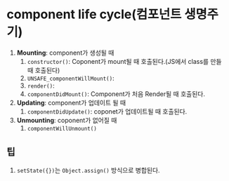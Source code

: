 # component life cycle(컴포넌트 생명주기)



1. **Mounting**: component가 생성될 때
   1) `constructor()`: Coponent가 mount될 때 호출된다.(JS에서 class를 만들 때 호출된다)
   2) `UNSAFE_componentWillMount()`: 
   3) `render()`: 
   4) `componentDidMount()`: Component가 처음 Render될 때 호출된다.
2. **Updating**: component가 업데이트 될 때
   1) `componentDidUpdate()`: coponet가 업데이트될 때 호출된다.
3. **Unmounting**: coponent가 없어질 때
   1) `componentWillUnmount()`









## 팁

1. `setState({})`는 `Object.assign()` 방식으로 병합된다.